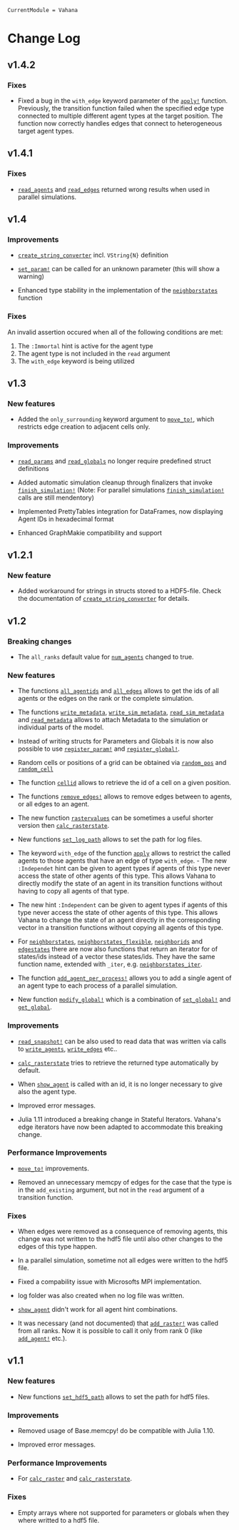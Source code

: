 ```@meta
CurrentModule = Vahana
```

# Change Log

## v1.4.2

### Fixes

- Fixed a bug in the `with_edge` keyword parameter of the
  [`apply!`](@ref) function. Previously, the transition function
  failed when the specified edge type connected to multiple different
  agent types at the target position. The function now correctly
  handles edges that connect to heterogeneous target agent types.

## v1.4.1

### Fixes

- [`read_agents`](@ref) and [`read_edges`](@ref) returned wrong
  results when used in parallel simulations.

## v1.4

### Improvements

- [`create_string_converter`](@ref) incl. `VString{N}` definition

- [`set_param!`](@ref) can be called for an unknown parameter (this
  will show a warning)
  
- Enhanced type stability in the implementation of the
  [`neighborstates`](@ref) function

### Fixes

An invalid assertion occured when all of the following conditions are met:
1. The `:Immortal` hint is active for the agent type
2. The agent type is not included in the `read` argument
3. The `with_edge` keyword is being utilized

## v1.3

### New features

- Added the `only_surrounding` keyword argument to [`move_to!`](@ref),
  which restricts edge creation to adjacent cells only.

### Improvements

- [`read_params`](@ref) and [`read_globals`](@ref) no longer require
  predefined struct definitions

- Added automatic simulation cleanup through finalizers that invoke
  [`finish_simulation!`](@ref) (Note: For parallel simulations 
  [`finish_simulation!`](@ref) calls are still mendentory)

- Implemented PrettyTables integration for DataFrames, now displaying
  Agent IDs in hexadecimal format

- Enhanced GraphMakie compatibility and support
  
## v1.2.1

### New feature

- Added workaround for strings in structs stored to a HDF5-file. Check
  the documentation of [`create_string_converter`](@ref) for details.

## v1.2

### Breaking changes

- The `all_ranks` default value for [`num_agents`](@ref) changed to true.

### New features

- The functions [`all_agentids`](@ref) and [`all_edges`](@ref) allows
  to get the ids of all agents or the edges on the rank or the
  complete simulation.

- The functions [`write_metadata`](@ref),
  [`write_sim_metadata`](@ref), [`read_sim_metadata`](@ref) and
  [`read_metadata`](@ref) allows to attach Metadata to the simulation
  or individual parts of the model.

- Instead of writing structs for Parameters and Globals it is now also possible
  to use [`register_param!`](@ref) and [`register_global!`](@ref).

- Random cells or positions of a grid can be obtained via
  [`random_pos`](@ref) and [`random_cell`](@ref)

- The function [`cellid`](@ref) allows to retrieve the id of a cell on
  a given position.

- The functions [`remove_edges!`](@ref) allows to remove edges between
  to agents, or all edges to an agent.

- The new function [`rastervalues`](@ref) can be sometimes a useful shorter
  version then [`calc_rasterstate`](@ref).

- New functions [`set_log_path`](@ref) allows to set the path for
  log files.

- The keyword `with_edge` of the function [`apply`](@ref) allows to
  restrict the called agents to those agents that have an edge of type
  `with_edge`. - The new `:Independet` hint can be given to agent
  types if agents of this type never access the state of other agents
  of this type. This allows Vahana to directly modify the state of an
  agent in its transition functions without having to copy all agents
  of that type.
  
- The new hint `:Independent` can be given to agent types if agents of
  this type never access the state of other agents of this type. This
  allows Vahana to change the state of an agent directly in the
  corresponding vector in a transition functions without copying all
  agents of this type.
  
- For [`neighborstates`](@ref), [`neighborstates_flexible`](@ref),
  [`neighborids`](@ref) and [`edgestates`](@ref) there are now
  also functions that return an iterator for of states/ids instead
  of a vector these states/ids. They have the same function name,
  extended with `_iter`, e.g. [`neighborstates_iter`](@ref).
  
- The function [`add_agent_per_process!`](@ref) allows you to add a single
  agent of an agent type to each process of a parallel simulation.
  
- New function [`modify_global!`](@ref) which is a combination of
  [`set_global!`](@ref) and [`get_global`](@ref).
  
### Improvements

- [`read_snapshot!`](@ref) can be also used to read data that was
  written via calls to [`write_agents`](@ref), [`write_edges`](@ref)
  etc..

- [`calc_rasterstate`](@ref) tries to retrieve the returned type
  automatically by default.

- When [`show_agent`](@ref) is called with an id, it is no longer
  necessary to give also the agent type.
  
- Improved error messages.

- Julia 1.11 introduced a breaking change in Stateful
  Iterators. Vahana's edge iterators have now been adapted to
  accommodate this breaking change.

### Performance Improvements

- [`move_to!`](@ref) improvements.

- Removed an unnecessary memcpy of edges for the case that the type is
  in the `add_existing` argument, but not in the `read` argument of a
  transition function.

### Fixes

- When edges were removed as a consequence of removing agents, this
  change was not written to the hdf5 file until also other changes to
  the edges of this type happen.

- In a parallel simulation, sometime not all edges were written to the
  hdf5 file.

- Fixed a compability issue with Microsofts MPI implementation.

- log folder was also created when no log file was written.

- [`show_agent`](@ref) didn't work for all agent hint combinations.

- It was necessary (and not documented) that [`add_raster!`](@ref) was
  called from all ranks. Now it is possible to call it only from rank
  0 (like [`add_agent!`](@ref) etc.).

## v1.1

### New features

- New functions [`set_hdf5_path`](@ref) allows to set the path for
  hdf5 files.

### Improvements

- Removed usage of Base.memcpy! do be compatible with Julia 1.10.

- Improved error messages.

### Performance Improvements

- For [`calc_raster`](@ref) and [`calc_rasterstate`](@ref).

### Fixes

- Empty arrays where not supported for parameters or globals when
  they where writted to a hdf5 file.


